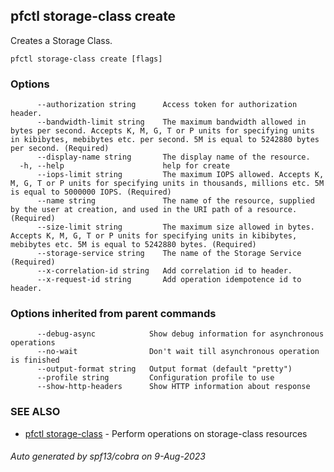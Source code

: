 ## pfctl storage-class create

Creates a Storage Class.

```
pfctl storage-class create [flags]
```

### Options

```
      --authorization string      Access token for authorization header.
      --bandwidth-limit string    The maximum bandwidth allowed in bytes per second. Accepts K, M, G, T or P units for specifying units in kibibytes, mebibytes etc. per second. 5M is equal to 5242880 bytes per second. (Required)
      --display-name string       The display name of the resource.
  -h, --help                      help for create
      --iops-limit string         The maximum IOPS allowed. Accepts K, M, G, T or P units for specifying units in thousands, millions etc. 5M is equal to 5000000 IOPS. (Required)
      --name string               The name of the resource, supplied by the user at creation, and used in the URI path of a resource. (Required)
      --size-limit string         The maximum size allowed in bytes. Accepts K, M, G, T or P units for specifying units in kibibytes, mebibytes etc. 5M is equal to 5242880 bytes. (Required)
      --storage-service string    The name of the Storage Service (Required)
      --x-correlation-id string   Add correlation id to header.
      --x-request-id string       Add operation idempotence id to header.
```

### Options inherited from parent commands

```
      --debug-async            Show debug information for asynchronous operations
      --no-wait                Don't wait till asynchronous operation is finished
      --output-format string   Output format (default "pretty")
      --profile string         Configuration profile to use
      --show-http-headers      Show HTTP information about response
```

### SEE ALSO

* [pfctl storage-class](pfctl_storage-class.md)	 - Perform operations on storage-class resources

###### Auto generated by spf13/cobra on 9-Aug-2023
